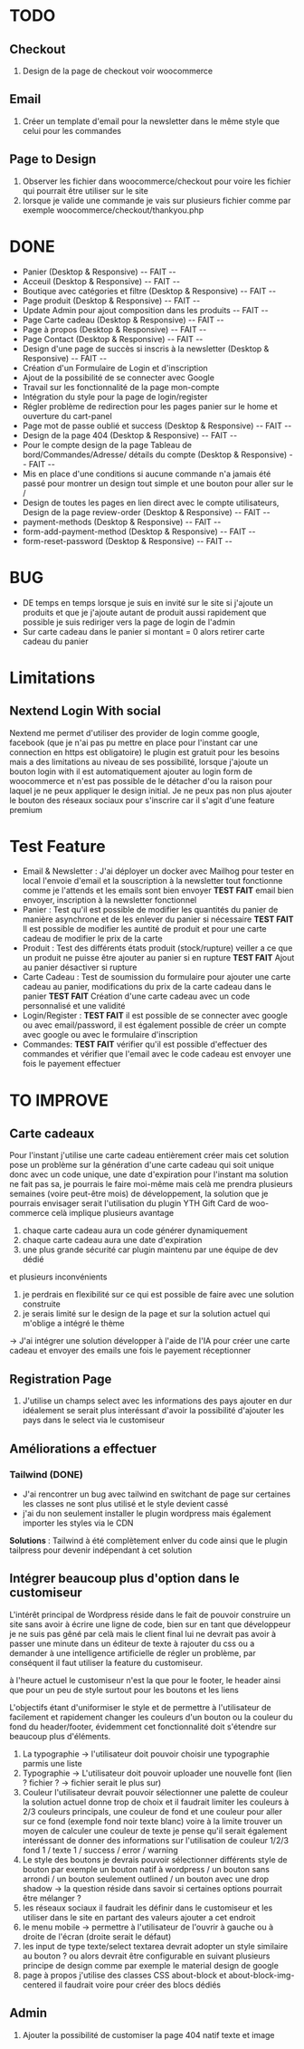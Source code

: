 # TODO
## Checkout
1) Design de la page de checkout voir woocommerce

## Email
1. Créer un template d'email pour la newsletter dans le même style que celui pour les commandes

## Page to Design
1) Observer les fichier dans woocommerce/checkout pour voire les fichier qui pourrait être utiliser sur le site
2) lorsque je valide une commande je vais sur plusieurs fichier comme par exemple woocommerce/checkout/thankyou.php

# DONE

- Panier (Desktop & Responsive)  -- FAIT --
- Acceuil (Desktop & Responsive) -- FAIT --
- Boutique avec catégories et filtre (Desktop & Responsive) -- FAIT --
- Page produit (Desktop & Responsive) -- FAIT --
- Update Admin pour ajout composition dans les produits -- FAIT --
- Page Carte cadeau (Desktop & Responsive) -- FAIT --
- Page à propos (Desktop & Responsive) -- FAIT --
- Page Contact (Desktop & Responsive) -- FAIT --
- Design d'une page de succès si inscris à la newsletter (Desktop & Responsive) -- FAIT --
- Création d'un Formulaire de Login et d'inscription
- Ajout de la possibilité de se connecter avec Google
- Travail sur les fonctionnalité de la page mon-compte
- Intégration du style pour la page de login/register
- Régler problème de redirection pour les pages panier sur le home et ouverture du cart-panel
- Page mot de passe oublié et success (Desktop & Responsive) -- FAIT --
- Design de la page 404 (Desktop & Responsive) -- FAIT --
- Pour le compte design de la page Tableau de bord/Commandes/Adresse/ détails du compte (Desktop & Responsive) -- FAIT --
- Mis en place d'une conditions si aucune commande n'a jamais été passé pour montrer un design tout simple et une bouton pour aller sur le /
- Design de toutes les pages en lien direct avec le compte utilisateurs, Design de la page review-order  (Desktop & Responsive) -- FAIT --
- payment-methods (Desktop & Responsive) -- FAIT --
- form-add-payment-method (Desktop & Responsive) -- FAIT --
- form-reset-password (Desktop & Responsive) -- FAIT --


# BUG
- DE temps en temps lorsque je suis en invité sur le site si j'ajoute un produits et que je j'ajoute autant de produit aussi rapidement que possible je suis rediriger vers la page de login de l'admin
- Sur carte cadeau dans le panier si montant = 0 alors retirer carte cadeau du panier

# Limitations
## Nextend Login With social
Nextend me permet d'utiliser des provider de login comme google, facebook (que je n'ai pas pu mettre en place pour l'instant car une connection en https est obligatoire) le plugin est gratuit pour les besoins mais a des limitations au niveau de ses possibilité, lorsque j'ajoute un bouton login with il est automatiquement ajouter au login form de woocommerce et n'est pas possible de le détacher d'ou la raison pour laquel je ne peux appliquer le design initial. Je ne peux pas non plus ajouter le bouton des réseaux sociaux pour s'inscrire car il s'agit d'une feature premium

# Test Feature
- Email & Newsletter : J'ai déployer un docker avec Mailhog pour tester en local l'envoie d'email et la souscription à la newsletter tout fonctionne comme je l'attends et les emails sont bien envoyer
  **TEST FAIT** email bien envoyer, inscription à la newsletter fonctionnel
- Panier : Test qu'il est possible de modifier les quantités du panier de manière asynchrone et de les enlever du panier si nécessaire
  **TEST FAIT** Il est possible de modifier les auntité de produit et pour une carte cadeau de modifier le prix de la carte
- Produit : Test des différents états produit (stock/rupture) veiller a ce que un produit ne puisse être ajouter au panier si en rupture
 **TEST FAIT** Ajout au panier désactiver si rupture
- Carte Cadeau : Test de soumission du formulaire pour ajouter une carte cadeau au panier, modifications du prix de la carte cadeau dans le panier
  **TEST FAIT** Création d'une carte cadeau avec un code personnalisé et une validité
- Login/Register : **TEST FAIT** il est possible de se connecter avec google ou avec email/password, il est également possible de créer un compte avec google ou avec le formulaire d'inscription
-  Commandes: **TEST FAIT** vérifier qu'il est possible d'effectuer des commandes et vérifier que l'email avec le code cadeau est envoyer une fois le payement effectuer

# TO IMPROVE

## Carte cadeaux
Pour l'instant j'utilise une carte cadeau entièrement créer mais cet solution pose un problème sur la génération
d'une carte cadeau qui soit unique donc avec un code unique, une date d'expiration pour l'instant ma solution ne
fait pas sa, je pourrais le faire moi-même mais celà me prendra plusieurs semaines (voire peut-être mois) de développement, la solution que je pourrais envisager serait l'utilisation du plugin YTH Gift Card de woo-commerce
celà implique plusieurs avantage
1.  chaque carte cadeau aura un code générer dynamiquement
2.  chaque carte cadeau aura une date d'expiration
3.  une plus grande sécurité car plugin maintenu par une équipe de dev dédié

et plusieurs inconvénients
1. je perdrais en flexibilité sur ce qui est possible de faire avec une solution construite
2. je serais limité sur le design de la page et sur la solution actuel qui m'oblige a intégré le thème

-> J'ai intégrer une solution développer à l'aide de l'IA pour créer une carte cadeau et envoyer des emails une fois le payement réceptionner

## Registration Page
1. J'utilise un champs select avec les informations des pays ajouter en dur idéalement se serait plus interéssant d'avoir la possibilité d'ajouter les pays dans le select via le customiseur

## Améliorations a effectuer

### Tailwind (DONE)
- J'ai rencontrer un bug avec tailwind en switchant de page sur certaines les classes ne sont plus utilisé et le style devient cassé
- j'ai du non seulement installer le plugin wordpress mais également importer les styles via le CDN

**Solutions** :
Tailwind à été complètement enlver du code ainsi que le plugin tailpress pour devenir indépendant à cet solution

## Intégrer beaucoup plus d'option dans le customiseur

L'intérêt principal de Wordpress réside dans le fait de pouvoir construire un site sans avoir à écrire une ligne de code, bien sur en tant que développeur je ne suis pas gêné par celà mais le client final lui ne devrait pas avoir à passer une minute dans un éditeur de texte à rajouter du css ou a demander à une intelligence artificielle de régler un problème, par conséquent il faut utiliser la feature du customiseur.

à l'heure actuel le customiseur n'est la que pour le footer, le header ainsi que pour un peu de style surtout pour les boutons et les liens

L'objectifs étant d'uniformiser le style et de permettre à l'utilisateur de facilement et rapidement changer les couleurs d'un bouton ou la couleur du fond du header/footer, évidemment cet fonctionnalité doit s'étendre sur beaucoup plus d'éléments.

1. La typographie ->  l'utilisateur doit pouvoir choisir une typographie parmis une liste
2. Typographie -> L'utilisateur doit pouvoir uploader une nouvelle font (lien ? fichier ? -> fichier serait le plus sur)
3. Couleur l'utilisateur devrait pouvoir sélectionner une palette de couleur la solution actuel donne trop de choix et il faudrait limiter les couleurs à 2/3 couleurs principals, une couleur de fond et une couleur pour aller sur ce fond (exemple fond noir texte blanc) voire à la limite trouver un moyen de calculer une couleur de texte  je pense qu'il serait également interéssant de donner des informations sur l'utilisation de couleur 1/2/3 fond 1 / texte 1 / success / error / warning
4. Le style des boutons je devrais pouvoir sélectionner différents style de bouton par exemple un bouton natif à wordpress / un bouton sans arrondi / un bouton seulement outlined / un bouton avec une drop shadow -> la question réside dans savoir si certaines options pourrait être mélanger ?
5. les réseaux sociaux il faudrait les définir dans le customiseur et les utiliser dans le site en partant des valeurs ajouter a cet endroit
6. le menu mobile -> permettre à l'utilisateur de l'ouvrir à gauche ou à droite de l'écran (droite serait le défaut)
7. les input de type texte/select textarea devrait adopter un style similaire au bouton ? ou alors devrait être configurable en suivant plusieurs principe de design comme par exemple le material design de google
8. page à propos j'utilise des classes CSS about-block et about-block-img-centered il faudrait voire pour créer des blocs dédiés


## Admin

1. Ajouter la possibilité de customiser la page 404 natif texte et image
